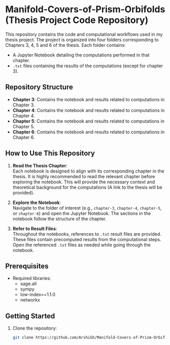 # Manifold-Covers-of-Prism-Orbifolds (Thesis Project Code Repository)

This repository contains the code and computational workflows used in my thesis project. The project is organized into four folders corresponding to Chapters 3, 4, 5 and 6 of the thesis. Each folder contains:

- A Jupyter Notebook detailing the computations performed in that chapter.
- `.txt` files containing the results of the computations (except for chapter 3).

## Repository Structure
- **Chapter 3**: Contains the notebook and results related to computations in Chapter 3.
- **Chapter 4**: Contains the notebook and results related to computations in Chapter 4.
- **Chapter 5**: Contains the notebook and results related to computations in Chapter 5.
- **Chapter 6**: Contains the notebook and results related to computations in Chapter 6.

## How to Use This Repository

1. **Read the Thesis Chapter**:  
   Each notebook is designed to align with its corresponding chapter in the thesis. It is highly recommended to read the relevant chapter before exploring the notebook. This will provide the necessary context and theoretical background for the computations (A link to the thesis will be provided).

2. **Explore the Notebook**:  
   Navigate to the folder of interest (e.g., `chapter-3`, `chapter-4`, `chapter-5`, or `chapter-6`) and open the Jupyter Notebook. The sections in the notebook follow the structure of the chapter.

3. **Refer to Result Files**:  
   Throughout the notebooks, references to `.txt` result files are provided. These files contain precomputed results from the computational steps. Open the referenced `.txt` files as needed while going through the notebook.

## Prerequisites
- Required libraries:
  - sage.all
  - sympy
  - low-index==1.1.0
  - networkx

## Getting Started
1. Clone the repository:
   ```bash
   git clone https://github.com/ArshiGh/Manifold-Covers-of-Prism-Orbifolds.git


